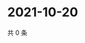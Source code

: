 # 2021-10-20

共 0 条

<!-- BEGIN WEIBO -->
<!-- 最后更新时间 Wed Oct 20 2021 10:02:29 GMT+0800 (China Standard Time) -->

<!-- END WEIBO -->
